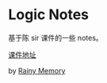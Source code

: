 # Logic Notes

基于陈 sir 课件的一些 notes。

[课件地址](http://basics.sjtu.edu.cn/~chen/teaching/Logic21/)



by  [Rainy Memory](https://github.com/Rainy-Memory)

